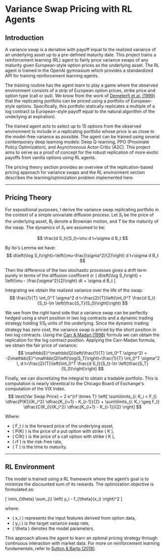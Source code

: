 # Variance Swap Pricing with RL Agents

## Introduction

A variance swap is a deriative with payoff equal to the realized variance of an underlying asset up to a pre-defined maturity date. This project trains a reinforcement learning (RL) agent to fairly price variance swaps of any maturity given European-style option prices as the underlying asset. The RL agent is trained in the OpenAI gymnasium which provides a standardized API for training reinforcement learning agents. 

The training routine has the agent learn to play a game where the observed environment consists of a strip of European option prices, strike price and option type (call or put). We know from the work of [Demeterfi et al. (1999)](https://doi.org/10.2307/2677652) that the replicating portfolio can be priced using a portfolio of European-style options. Specifically, this portfolio statically replicates a multiple of a log contract (a European-style payoff equal to the natural algorithm of the underlying at expiration).  

The trained agent acts to select up to 15 options from the observed environment to include in a replicating portfolio whose price is as close to the model-free variance as possible. The agent can be trained using several contemporary deep learning models: Deep Q-learning, PPO (Proximate Policy Optimization), and Asynchronous Actor-Critic (A2C). This project aims to serve as a proof of concept for the robust replication of more exotic payoffs from vanilla options using RL agents. 

The pricing theory section provides an overview of the replication-based pricing approach for variance swaps and the RL environment section describes the learning/optimization problem implemented here. 

---

## Pricing Theory

For expositional purposes, I derive the variance swap replicating portfolio in the context of a simple univariate diffusion process. Let $S_t$ be the price of the underlying asset, $B_t$ denote a Brownian motion, and $T$ be the maturity of the swap. The dynamics of $S_t$ are assumed to be:

$$
\frac{d S_t}{S_t}=\mu  d t+\sigma  d B_t
$$

By Ito's Lemma we have:<br />
$$
d\left(\log S_t\right)=\left(\mu-\frac{\sigma^2}{2}\right)  d t+\sigma  d B_t
$$

Then the difference of the two stochastic processes gives a drift term purely in terms of the diffusion coefficent $\sigma$:
\[
d\left(\log S_t\right) = \left(\mu - \frac{\sigma^2}{2}\right) dt + \sigma  d B_t
\]

Integrating we obtain the realized variance over the life of the swap:
$$
\frac{1}{T} \int_0^T \sigma^2 d t=\frac{2}{T}\left(\int_0^T \frac{d S_t}{S_t}-\ln \left(\frac{S_T}{S_0}\right)\right)
$$

We see from the right hand side that a variance swap can be perfectly hedged using a short position in two log contracts and a dynamic trading strategy holding $1/S_t$ units of the underlying. Since the dynamic trading strategy has zero cost, the variance swap is priced by the short position in two log contracts. Using the [Carr & Madan (1998)](https://doi.org/10.1111/j.1540-6261.1998.tb03270.x) formula we can obtain the replication for the log contract position. Applying the Carr-Madan formula, we obtain the fair price of variance:
$$
\mathbb{E}^\mathbb{Q}\left(\frac{1}{T} \int_0^T \sigma^2) = -2\mathbb{E}^\mathbb{Q}\left(\log(S_T)\right)=\frac{1}{T} \int_0^T \sigma^2 \, d t=\frac{2}{T}\left(\int_0^T \frac{d S_t}{S_t}-\ln \left(\frac{S_T}{S_0}\right)\right)
$$

Finally, we can discretizing the integral to obtain a tradable portfolio. This is computation is nearly idnentical to the Chicago Board of Exchange's computation of the VIX Index. 
$$
\text{Var Swap Price} = 2 e^{rf \times T} \left[ \sum\limits_{i: K_i < F_t} \dfrac{P(K)}{K_i^2} \dfrac{K_{i+1} - K_{i-1}}{2} + \sum\limits_{i: K_i \geq F_t} \dfrac{C(K_i)}{K_i^2} \dfrac{K_{i+1} - K_{i-1}}{2} \right]
$$

Where:
- \( F_t \) is the forward price of the underlying asset,
- \( P(K) \) is the price of a put option with strike \( K \),
- \( C(K) \) is the price of a call option with strike \( K \),
- \( rf \) is the risk-free rate,
- \( T \) is the time to maturity.

---

## RL Environment

The model is trained using a RL framework where the agent’s goal is to minimize the discounted sum of its rewards.  The optimization objective is formulated as:

\[
\min_{\theta} \sum_{i} \left( y_i - f_{\theta}(x_i) \right)^2
\]

where:
- \( x_i \) represents the input features derived from option data,
- \( y_i \) is the target variance swap rate,
- \( \theta \) denotes the model parameters.

This approach allows the agent to learn an optimal pricing strategy through continuous interaction with market data. For more on reinforcement learning fundamentals, refer to [Sutton & Barto (2018)](http://incompleteideas.net/book/the-book-2nd.html).
